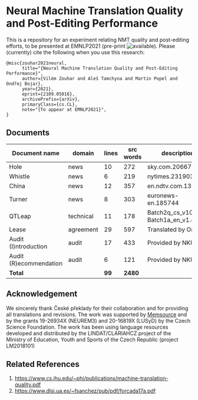 # Neural Machine Translation Quality and Post-Editing Performance

This is a repository for an experiment relating NMT quality and post-editing efforts, to be presented at EMNLP2021 (pre-print ![available](https://arxiv.org/abs/2109.05016)).
Please (currently) cite the following when you use this research:

```
@misc{zouhar2021neural,
      title="{Neural Machine Translation Quality and Post-Editing Performance}", 
      author={Vilém Zouhar and Aleš Tamchyna and Martin Popel and Ondřej Bojar},
      year={2021},
      eprint={2109.05016},
      archivePrefix={arXiv},
      primaryClass={cs.CL},
      note="{To appear at EMNLP2021}",
}
```

<!-- ## Processing

- exp1 top - pe times per model
- exp2 models - same as exp1 with BLEU ordering, but same distances
- exp3 docs - pe times per document
- exp4 user - pe times per user
- exp5 ter - ter per model
- exp6 len - output len per model
- exp7 unigram - output unigram F1 score per model -->

## Documents

| Document name | domain | lines | src words | description |
|-|-|-|-|-|
| Hole | news | 10 | 272 | sky.com.20667 |
| Whistle | news | 6 | 219 | nytimes.231903 |
| China | news | 12 | 357 | en.ndtv.com.13143 |
| Turner | news | 8 | 303 | euronews-en.185744 |
| QTLeap | technical | 11 | 178 | Batch2q\_cs\_v1010, Batch1a\_en\_v1.4.NAF |
| Lease | agreement | 29 | 597 | Translated by Ondřej |
| Audit (I)ntroduction | audit | 17 | 433 | Provided by NKÚ |
| Audit (R)ecommendation | audit | 6 | 121 | Provided by NKÚ |
| __Total__ | | __99__ | __2480__ | |

## Acknowledgement

We sincerely thank České překlady for their collaboration and for providing all translations and revisions.
The work was supported by [Memsource](https://memsource.com) and by the grants 19-26934X (NEUREM3) and 20-16819X (LUSyD) by the Czech Science Foundation.
The work has been using language resources developed and distributed by the LINDAT/CLARIAHCZ project of the Ministry of Education, Youth and Sports of the Czech Republic (project LM2018101)

## Related References
1. https://www.cs.jhu.edu/~phi/publications/machine-translation-quality.pdf
2. https://www.dlsi.ua.es/~fsanchez/pub/pdf/forcada17a.pdf
